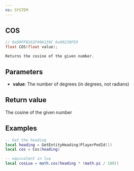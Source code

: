 ```yaml
---
ns: SYSTEM
---
```

## COS

```c
// 0xD0FFB162F40A139C 0x00238FE9
float COS(float value);
```

```
Returns the cosine of the given number.
```

## Parameters
* **value**: The number of degrees (in degrees, not radians)

## Return value
The cosine of the given number

## Examples
```lua
-- Get the heading
local heading = GetEntityHeading(PlayerPedId())
local cos = Cos(heading)

-- equivalent in lua
local cosLua = math.cos(heading * (math.pi / 180))
```
